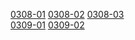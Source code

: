 [0308-01](https://cdn.jsdelivr.net/gh/ghkf85apmv/tars/0308/0308.7z.001) [0308-02](https://cdn.jsdelivr.net/gh/ghkf85apmv/tars/0308/0308.7z.002) [0308-03](https://cdn.jsdelivr.net/gh/ghkf85apmv/tars/0308/0308.7z.003)  
[0309-01](https://cdn.jsdelivr.net/gh/ghkf85apmv/tars/0309/0309_.7z.001)  [0309-02](https://cdn.jsdelivr.net/gh/ghkf85apmv/tars/0309/0309_.7z.002)  
